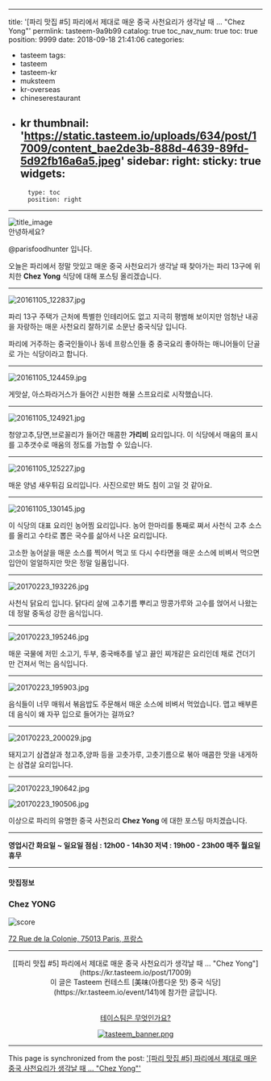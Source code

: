 
---
title: '[파리 맛집 #5] 파리에서 제대로 매운 중국 사천요리가 생각날 때 ... "Chez Yong"'
permlink: tasteem-9a9b99
catalog: true
toc_nav_num: true
toc: true
position: 9999
date: 2018-09-18 21:41:06
categories:
- tasteem
tags:
- tasteem
- tasteem-kr
- muksteem
- kr-overseas
- chineserestaurant
- kr
thumbnail: 'https://static.tasteem.io/uploads/634/post/17009/content_bae2de3b-888d-4639-89fd-5d92fb16a6a5.jpeg'
sidebar:
    right:
        sticky: true
widgets:
    -
        type: toc
        position: right
---


![title_image](https://static.tasteem.io/uploads/634/post/17009/content_bae2de3b-888d-4639-89fd-5d92fb16a6a5.jpeg)
<br/>
안녕하세요?

@parisfoodhunter 입니다.

오늘은 파리에서 정말 맛있고 매운 중국 사천요리가 생각날 때  찾아가는 파리 13구에 위치한 **Chez Yong** 식당에 대해 포스팅 올리겠습니다. 


* * *


![20161105_122837.jpg](https://static.tasteem.io/uploads/image/image/75176/866a3ae2-8e01-448d-a0e8-38714718ae47.jpeg)

파리 13구 주택가 근처에 특별한 인테리어도 없고 지극히 평범해 보이지만 엄청난 내공을 자랑하는 매운 사천요리 잘하기로 소문난 중국식당 입니다.

파리에 거주하는 중국인들이나 동네 프랑스인들 중 중국요리 좋아하는 매니어들이 단골로 가는 식당이라고 합니다.


* * *


![20161105_124459.jpg](https://static.tasteem.io/uploads/image/image/75183/866a3ae2-8e01-448d-a0e8-38714718ae47.jpeg)


게맛살, 아스파라거스가 들어간 시원한 해물 스프요리로 시작했습니다.


* * *


![20161105_124921.jpg](https://static.tasteem.io/uploads/image/image/75190/866a3ae2-8e01-448d-a0e8-38714718ae47.jpeg)

청양고추,당면,브로꼴리가 들어간 매콤한 **가리비** 요리입니다.  이 식당에서 매움의 표시를 고추갯수로 매움의 정도를 가늠할 수 있습니다. 


* * *


![20161105_125227.jpg](https://static.tasteem.io/uploads/image/image/75195/e2061c2d-471b-44a4-ab03-77dd2bd69f9b.jpeg)

매운 양념 새우튀김 요리입니다. 사진으로만 봐도 침이 고일 것 같아요. 


* * *


![20161105_130145.jpg](https://static.tasteem.io/uploads/image/image/75198/866a3ae2-8e01-448d-a0e8-38714718ae47.jpeg)

이 식당의 대표 요리인 농어찜 요리입니다.
농어 한마리를 통째로 쪄서 사천식 고추 소스를 올리고 수타로 뽑은 국수를 삶아서 나온 요리입니다.

고소한 농어살을 매운 소스를 찍어서 먹고 또 다시 수타면을 매운 소스에 비벼서 먹으면 입안이 얼얼하지만 맛은 정말 일품입니다.  


* * *


![20170223_193226.jpg](https://static.tasteem.io/uploads/image/image/75199/866a3ae2-8e01-448d-a0e8-38714718ae47.jpeg)

사천식 닭요리 입니다. 닭다리 살에 고추기름 뿌리고
땅콩가루와 고수를 얹어서 나왔는데 정말 중독성 강한 음식입니다.



* * *


![20170223_195246.jpg](https://static.tasteem.io/uploads/image/image/75200/e2061c2d-471b-44a4-ab03-77dd2bd69f9b.jpeg)

매운 국물에 저민 소고기, 두부, 중국배추를 넣고 끓인 찌개같은 요리인데 채로 건더기 만 건져서 먹는 음식입니다.


* * *


![20170223_195903.jpg](https://static.tasteem.io/uploads/image/image/75201/866a3ae2-8e01-448d-a0e8-38714718ae47.jpeg)

음식들이 너무 매워서 볶음밥도 주문해서 매운 소스에 비벼서 먹었습니다. 맵고 배부른데 음식이 왜 자꾸 입으로 들어가는 걸까요? 


* * *


![20170223_200029.jpg](https://static.tasteem.io/uploads/image/image/75202/866a3ae2-8e01-448d-a0e8-38714718ae47.jpeg)

돼지고기 삼겹살과 청고추,양파 등을 고춧가루, 고춧기름으로 볶아 매콤한 맛을 내게하는 삼겹살 요리입니다.


* * *


![20170223_190642.jpg](https://static.tasteem.io/uploads/image/image/75203/e2061c2d-471b-44a4-ab03-77dd2bd69f9b.jpeg)


![20170223_190506.jpg](https://static.tasteem.io/uploads/image/image/75204/e2061c2d-471b-44a4-ab03-77dd2bd69f9b.jpeg)

이상으로 파리의 유명한 중국 사천요리 **Chez Yong** 에 대한 포스팅 마치겠습니다. 


* * *

**영업시간  화요일 ~ 일요일 
점심 : 12h00 - 14h30
저녁 :  19h00 - 23h00
매주 월요일 휴무**




















---------------------
#### 맛집정보
### Chez YONG
![score](https://static.tasteem.io/images/steem/2Crowns.png)

[72 Rue de la Colonie, 75013 Paris, 프랑스](https://kr.tasteem.io/post/17009#map)

-----------------------------------------
<center>[[파리 맛집 #5] 파리에서 제대로 매운 중국 사천요리가 생각날 때 ... "Chez Yong"](https://kr.tasteem.io/post/17009)
<br/>이 글은 Tasteem 컨테스트
 [美味(아름다운 맛) 중국 식당](https://kr.tasteem.io/event/141)에 참가한 글입니다.

<br/>[테이스팀은 무엇인가요?](https://kr.tasteem.io/about)

[![tasteem_banner.png](https://static.tasteem.io/images/tasteem_banner_v3.png)](https://kr.tasteem.io)</center>

- - -

This page is synchronized from the post: ['[파리 맛집 #5] 파리에서 제대로 매운 중국 사천요리가 생각날 때 ... "Chez Yong"'](https://steemit.com/@parisfoodhunter/tasteem-9a9b99)
